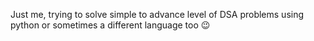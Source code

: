 Just me, trying to solve simple to advance level of DSA problems using python or sometimes a different language too 😉
